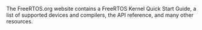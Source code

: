 The FreeRTOS.org website contains a FreeRTOS Kernel Quick Start Guide, a list of supported devices and compilers, the API reference, and many other resources.

